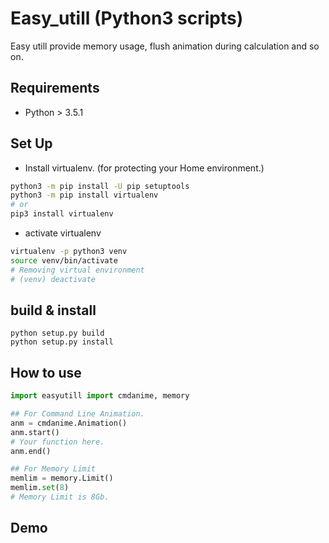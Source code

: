 # Easy_utill (Python3 scripts)
Easy utill provide memory usage, flush animation during calculation and so on.

## Requirements
* Python > 3.5.1

## Set Up
* Install virtualenv. (for protecting your Home environment.)
```bash
python3 -m pip install -U pip setuptools
python3 -m pip install virtualenv
# or
pip3 install virtualenv
```
* activate virtualenv
```bash
virtualenv -p python3 venv
source venv/bin/activate
# Removing virtual environment
# (venv) deactivate 
```

## build & install
```
python setup.py build
python setup.py install
```

## How to use
```python
import easyutill import cmdanime, memory

## For Command Line Animation.
anm = cmdanime.Animation()
anm.start()
# Your function here.
anm.end()

## For Memory Limit 
memlim = memory.Limit()
memlim.set(8)
# Memory Limit is 8Gb.

```

## Demo



